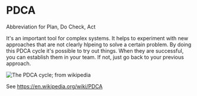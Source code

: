 # PDCA

Abbreviation for Plan, Do Check, Act

It's an important tool for complex systems. It helps to experiment with
new approaches that are not clearly hlpeing to solve a certain problem.
By doing this PDCA cycle it's possible to try out things. When they are
successful, you can establish them in your team. If not, just go back to
your previous approach.

![The PDCA cycle; from wikipedia](https://upload.wikimedia.org/wikipedia/commons/thumb/7/7a/PDCA_Cycle.svg/700px-PDCA_Cycle.svg.png)

See https://en.wikipedia.org/wiki/PDCA